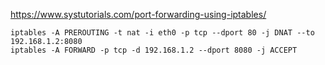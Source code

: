 https://www.systutorials.com/port-forwarding-using-iptables/

```
iptables -A PREROUTING -t nat -i eth0 -p tcp --dport 80 -j DNAT --to 192.168.1.2:8080
iptables -A FORWARD -p tcp -d 192.168.1.2 --dport 8080 -j ACCEPT
```
